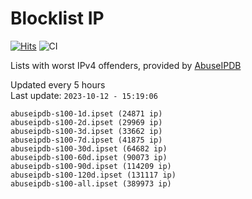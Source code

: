 # Blocklist IP

[![Hits](https://hits.seeyoufarm.com/api/count/incr/badge.svg?url=https%3A%2F%2Fgithub.com%2Fborestad%2Fblocklist-ip%2F&count_bg=%2379C83D&title_bg=%23555555&icon=&icon_color=%23E7E7E7&title=hits&edge_flat=false)](https://hits.seeyoufarm.com)  ![CI](https://img.shields.io/github/workflow/status/borestad/blocklist-ip/CI?style=flat-square)

Lists with worst IPv4 offenders, provided by [AbuseIPDB](https://www.abuseipdb.com/)

<!-- FOOTER-PLACEHOLDER -->
Updated every 5 hours<br>
Last update: `2023-10-12 - 15:19:06`
```
abuseipdb-s100-1d.ipset (24871 ip)
abuseipdb-s100-2d.ipset (29969 ip)
abuseipdb-s100-3d.ipset (33662 ip)
abuseipdb-s100-7d.ipset (41875 ip)
abuseipdb-s100-30d.ipset (64682 ip)
abuseipdb-s100-60d.ipset (90073 ip)
abuseipdb-s100-90d.ipset (114209 ip)
abuseipdb-s100-120d.ipset (131117 ip)
abuseipdb-s100-all.ipset (389973 ip)
```
